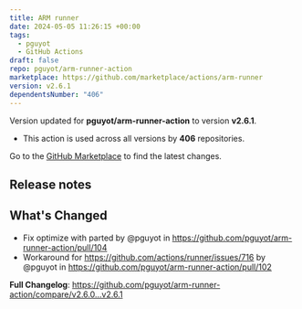```yaml
---
title: ARM runner
date: 2024-05-05 11:26:15 +00:00
tags:
  - pguyot
  - GitHub Actions
draft: false
repo: pguyot/arm-runner-action
marketplace: https://github.com/marketplace/actions/arm-runner
version: v2.6.1
dependentsNumber: "406"
---
```



Version updated for **pguyot/arm-runner-action** to version **v2.6.1**.
- This action is used across all versions by **406** repositories.

Go to the [GitHub Marketplace](https://github.com/marketplace/actions/arm-runner) to find the latest changes.

## Release notes

## What's Changed
* Fix optimize with parted by @pguyot in https://github.com/pguyot/arm-runner-action/pull/104
* Workaround for https://github.com/actions/runner/issues/716 by @pguyot in https://github.com/pguyot/arm-runner-action/pull/102


**Full Changelog**: https://github.com/pguyot/arm-runner-action/compare/v2.6.0...v2.6.1
